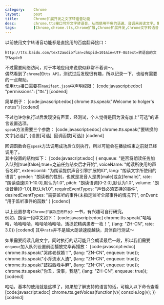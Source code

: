 ```yaml
---
category:    Chrome
layout:      post
title:       Chrome扩展开发之文字转语音功能
desc:        chrome.tts接口可将文字转语音，从而使用不痛的语速、音调来阅读文字。懒人必备～
tags:        [Chrome,chrome.tts,Chrome扩展,Chrome扩展开发,Chrome文字转语音,文字转语音]
---
```

以前使用文字转语音功能都是直接用的百度翻译接口：

    http://tts.baidu.com/text2audio?lan=zh&pid=101&ie=UTF-8&text=转语音的文字&spd=9

不过需要网络访问，对于本地应用来说貌似非常不着调～。  
偶然看到了`chrome`的`tts API`，测试过后发现很有趣，所以记录一下，也给有需要的一点帮助。    
使用`tts`接口需要在`manifest.json`中声明权限：
[code:javascript:edoc]
"permissions": ["tts"]
[codend]

简单例子：
[code:javascript:edoc]
chrome.tts.speak("Welcome to holger's notes")
[codend]

不过也许你执行过后发现没有声音，经测试，个人觉得是因为没有加上"可选"的语言设置选项。     
`speak`方法需要三个参数：
[code:javascript:edoc]
chrome.tts.speak("要转换的文字[必选]", {设置[可选], 回调函数[可选]}
[codend]

回调函数会在`speak`方法调用成功后立刻执行，所以可能会在播放结束之前就已经调用了。    
其中设置的结构如下：
[code:javascript:edoc]
{
    enqueue: "是否将朗读任务加入队列[true|false];true=之前任务结束后才开始",
    voiceName: "朗读所使用的声音名称",
    extensionId: "为朗读提供声音引擎扩展的ID",
    lang: "朗读文字所使用的语言",
    gender: "朗读者的性别，也就是发音人是男[male]或女[female]",
    rate: "朗读语速[0.1-10.0],默认为1.0",
    pitch: "朗读语调[0-2.0],默认为1.0",
    volume: "朗读音量[0-1.0],默认为1.0",
    requireEventTypes: "声音必须支持的事件",
    desiredEventTypes: "需要监听的事件(未指定监听全部事件的情况下)",
    onEvent: "用于监听事件的函数"
}
[codend]

以上设置参考`《Chrome扩展及应用开发》`一书，有兴趣可自行研究。   
例如，朗读一段中文如下：
[code:javascript:edoc]
chrome.tts.speak("哈哈哈，哈哈哈哈，哈哈哈哈哈哈，活捉蛇精病患者一枚！", {lang: "ZH-CN", rate: 3.0})
[codend]
其中`rate`并不是越大朗读速度越快，具体自行测试～

如果需要阅读几段文字，同时执行的话可能只会朗读最后一段，所以我们需要`enqueue`加入队列设置前面播放完毕再播放：
[code:javascript:edoc]
chrome.tts.speak("哭疼老叔婚丫", {lang: "ZN-CN", enqueue: true});
chrome.tts.speak("小乔流水人渣", {lang: "ZN-CN", enqueue: true});
chrome.tts.speak("鼓捣西峰手麻", {lang: "ZN-CN", enqueue: true});
chrome.tts.speak("你丑，没事，我瞎", {lang: "ZH-CN", enqueue: true});
[codend]

哈哈，基本的使用就是这样了，如果想了解支持的语言的话，可输入以下命令查看
[code:javascript:edoc]
chrome.tts.getVoices(function(v){
    console.log(v);
})
[codend]